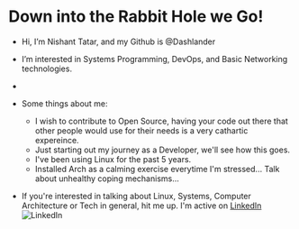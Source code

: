 # Down into the Rabbit Hole we Go!

- Hi, I’m Nishant Tatar, and my Github is @Dashlander
- I’m interested in Systems Programming, DevOps, and Basic Networking technologies.
- 
- Some things about me:
  - I wish to contribute to Open Source, having your code out there that other people would use for their needs is a very cathartic expereince.
  - Just starting out my journey as a Developer, we'll see how this goes.
  - I've been using Linux for the past 5 years.
  - Installed Arch as a calming exercise everytime I'm stressed... Talk about unhealthy coping mechanisms...

- If you're interested in talking about Linux, Systems, Computer Architecture or Tech in general, hit me up. I'm active on [LinkedIn](https://www.linkedin.com/in/nishant-tatar-96b2b6227/) ![LinkedIn](https://cdn-icons-png.flaticon.com/512/174/174857.png)

<!---
Dashlander/Dashlander is a ✨ special ✨ repository because its `README.md` (this file) appears on your GitHub profile.
You can click the Preview link to take a look at your changes.
--->
